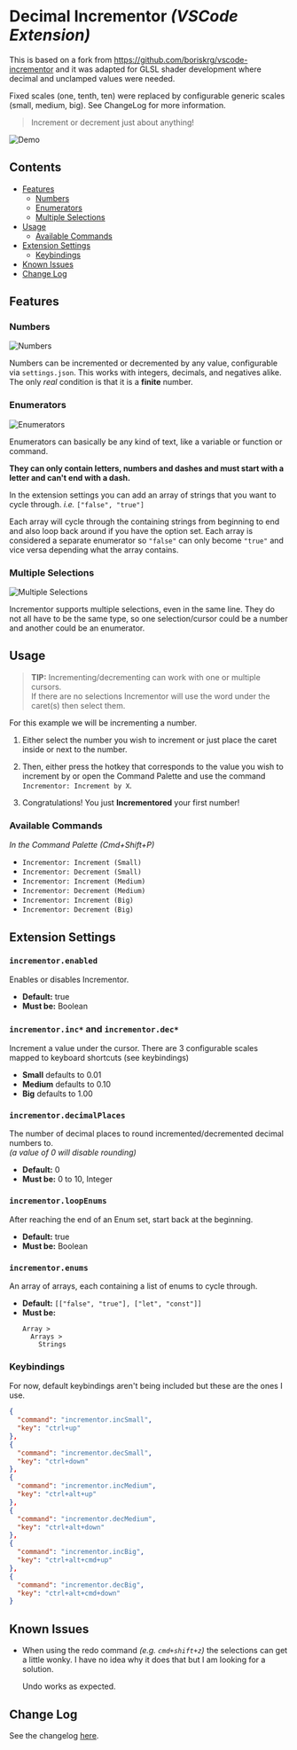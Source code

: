 # **Decimal Incrementor** *(VSCode Extension)*

This is based on a fork from https://github.com/boriskrg/vscode-incrementor and it was adapted for GLSL shader development where decimal and unclamped values were needed.

Fixed scales (one, tenth, ten) were replaced by configurable generic scales (small, medium, big). See ChangeLog for more information.

> Increment or decrement just about anything!

![Demo](images/demo-main.gif)

## Contents
* [Features](#features)
  * [Numbers](#numbers)
  * [Enumerators](#enumerators)
  * [Multiple Selections](#multiple-selections)
* [Usage](#usage)
  * [Available Commands](#available-commands)
* [Extension Settings](#extension-settings)
  * [Keybindings](#keybindings)
* [Known Issues](#known-issues)
* [Change Log](#change-log)


## Features

### Numbers

![Numbers](images/demo-number.gif)

Numbers can be incremented or decremented by any value, configurable via `settings.json`. This works with integers, decimals, and negatives alike. The only *real* condition is that it is a **finite** number.

### Enumerators

![Enumerators](images/demo-enumerator.gif)

Enumerators can basically be any kind of text, like a variable or function or command.

**They can only contain letters, numbers and dashes and must start with a letter and can't end with a dash.**

In the extension settings you can add an array of strings that you want to cycle through. *i.e.* `["false", "true"]`

Each array will cycle through the containing strings from beginning to end and also loop back around if you have the option set. Each array is considered a separate enumerator so `"false"` can only become `"true"` and vice versa depending what the array contains.

### Multiple Selections

![Multiple Selections](images/demo-multiple-selections.gif)

Incrementor supports multiple selections, even in the same line. They do not all have to be the same type, so one selection/cursor could be a number and another could be an enumerator.

## Usage

> **TIP:** Incrementing/decrementing can work with one or multiple cursors.<br>If there are no selections Incrementor will use the word under the caret(s) then select them.

For this example we will be incrementing a number.

1) Either select the number you wish to increment or just place the caret inside or next to the number.

2) Then, either press the hotkey that corresponds to the value you wish to increment by or open the Command Palette and use the command `Incrementor: Increment by X`.

3) Congratulations! You just **Incrementored** your first number!

### Available Commands

*In the Command Palette (Cmd+Shift+P)*

* `Incrementor: Increment (Small)`
* `Incrementor: Decrement (Small)`
* `Incrementor: Increment (Medium)`
* `Incrementor: Decrement (Medium)`
* `Incrementor: Increment (Big)`
* `Incrementor: Decrement (Big)`

## Extension Settings

### `incrementor.enabled`

Enables or disables Incrementor.

* **Default:** true
* **Must be:** Boolean

### `incrementor.inc*` and `incrementor.dec*`

Increment a value under the cursor.
There are 3 configurable scales mapped to keyboard shortcuts (see keybindings)

* **Small** defaults to 0.01
* **Medium** defaults to 0.10
* **Big** defaults to 1.00

### `incrementor.decimalPlaces`

The number of decimal places to round incremented/decremented decimal numbers to.<br>*(a value of 0 will disable rounding)*

* **Default:** 0
* **Must be:** 0 to 10, Integer

### `incrementor.loopEnums`

After reaching the end of an Enum set, start back at the beginning.

* **Default:** true
* **Must be:** Boolean

### `incrementor.enums`

An array of arrays, each containing a list of enums to cycle through.

* **Default:** `[["false", "true"], ["let", "const"]]`
* **Must be:**
  ```
  Array >
    Arrays >
      Strings
  ```

### Keybindings

For now, default keybindings aren't being included but these are the ones I use.

```json
{
  "command": "incrementor.incSmall",
  "key": "ctrl+up"
},
{
  "command": "incrementor.decSmall",
  "key": "ctrl+down"
},
{
  "command": "incrementor.incMedium",
  "key": "ctrl+alt+up"
},
{
  "command": "incrementor.decMedium",
  "key": "ctrl+alt+down"
},
{
  "command": "incrementor.incBig",
  "key": "ctrl+alt+cmd+up"
},
{
  "command": "incrementor.decBig",
  "key": "ctrl+alt+cmd+down"
}
```

## Known Issues

* When using the redo command *(e.g. `cmd+shift+z`)* the selections can get a little wonky. I have no idea why it does that but I am looking for a solution.

    Undo works as expected.

## Change Log

See the changelog [here](CHANGELOG.md).

